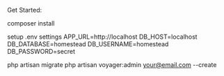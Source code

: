 Get Started:

composer install

setup .env settings
APP_URL=http://localhost
DB_HOST=localhost
DB_DATABASE=homestead
DB_USERNAME=homestead
DB_PASSWORD=secret

php artisan migrate
php artisan voyager:admin your@email.com --create
